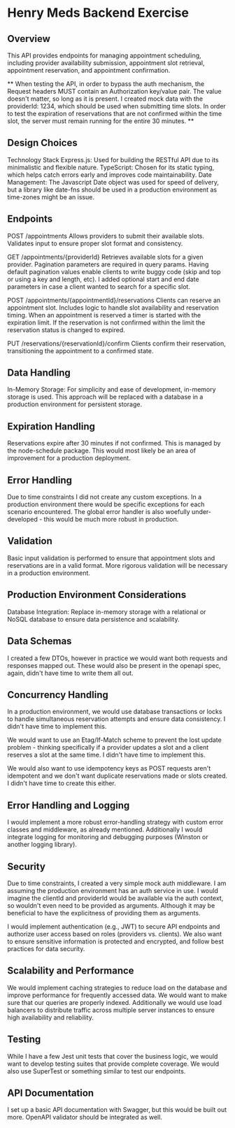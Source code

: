 # Henry Meds Backend Exercise
## Overview
This API provides endpoints for managing appointment scheduling, including provider availability submission, appointment slot retrieval, appointment reservation, and appointment confirmation.

** When testing the API, in order to bypass the auth mechanism, the Request headers MUST contain an Authorization key/value pair. The value doesn't matter, so long as it is present. I created mock data with the providerId: 1234, which should be used when submitting time slots. In order to test the expiration of reservations that are not confirmed within the time slot, the server must remain running for the entire 30 minutes. **


## Design Choices
Technology Stack
Express.js: Used for building the RESTful API due to its minimalistic and flexible nature.
TypeScript: Chosen for its static typing, which helps catch errors early and improves code maintainability.
Date Management: The Javascript Date object was used for speed of delivery, but a library like date-fns should be used in a production environment as time-zones might be an issue.

## Endpoints
POST /appointments 
Allows providers to submit their available slots. Validates input to ensure proper slot format and consistency.

GET /appointments/{providerId} 
Retrieves available slots for a given provider. Pagination parameters are required in query params. Having default pagination values enable clients to write buggy code (skip and top or using a key and length, etc). I added optional start and end date parameters in case a client wanted to search for a specific slot.

POST /appointments/{appointmentId}/reservations 
Clients can reserve an appointment slot. Includes logic to handle slot availability and reservation timing. When an appointment is reserved a timer is started with the expiration limit. If the reservation is not confirmed within the limit the reservation status is changed to expired.

PUT /reservations/{reservationId}/confirm 
Clients confirm their reservation, transitioning the appointment to a confirmed state.

## Data Handling
In-Memory Storage: For simplicity and ease of development, in-memory storage is used. This approach will be replaced with a database in a production environment for persistent storage.

## Expiration Handling 
Reservations expire after 30 minutes if not confirmed. This is managed by the node-schedule package. This would most likely be an area of improvement for a production deployment.

## Error Handling
Due to time constraints I did not create any custom exceptions. In a production environment there would be specific exceptions for each scenario encountered. The global error handler is also woefully under-developed - this would be much more robust in production.

## Validation
Basic input validation is performed to ensure that appointment slots and reservations are in a valid format. More rigorous validation will be necessary in a production environment.

## Production Environment Considerations
Database Integration: Replace in-memory storage with a relational or NoSQL database to ensure data persistence and scalability. 

## Data Schemas
I created a few DTOs, however in practice we would want both requests and responses mapped out. These would also be present in the openapi spec, again, didn't have time to write them all out.

## Concurrency Handling
In a production environment, we would use database transactions or locks to handle simultaneous reservation attempts and ensure data consistency. I didn't have time to implement this. 

We would want to use an Etag/If-Match scheme to prevent the lost update problem - thinking specifically if a provider updates a slot and a client reserves a slot at the same time. I didn't have time to implement this.

We would also want to use idempotency keys as POST requests aren't idempotent and we don't want duplicate reservations made or slots created. I didn't have time to create this either.

## Error Handling and Logging
I would implement a more robust error-handling strategy with custom error classes and middleware, as already mentioned. Additionally I would integrate logging for monitoring and debugging purposes (Winston or another logging library).

## Security
Due to time constraints, I created a very simple mock auth middleware. I am assuming the production environment has an auth service in use. I would imagine the clientId and providerId would be available via the auth context, so wouldn't even need to be provided as arguments. Although it may be beneficial to have the explicitness of providing them as arguments.

I would implement authentication (e.g., JWT) to secure API endpoints and authorize user access based on roles (providers vs. clients). We also want to ensure sensitive information is protected and encrypted, and follow best practices for data security.


## Scalability and Performance
We would implement caching strategies to reduce load on the database and improve performance for frequently accessed data. We would want to make sure that our queries are properly indexed. Additionally we would use load balancers to distribute traffic across multiple server instances to ensure high availability and reliability.

## Testing
While I have a few Jest unit tests that cover the business logic, we would want to develop testing suites that provide complete coverage. We would also use SuperTest or something similar to test our endpoints. 

## API Documentation
I set up a basic API documentation with Swagger, but this would be built out more. OpenAPI validator should be integrated as well.

